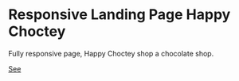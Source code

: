# Responsive Landing Page Happy Choctey

Fully responsive page, Happy Choctey shop a chocolate shop.

[See](https://juniorhotes.github.io/landing-page-happy-choctey/.)
